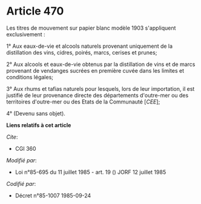 # Article 470

Les titres de mouvement sur papier blanc modèle 1903 s'appliquent exclusivement :

1° Aux eaux-de-vie et alcools naturels provenant uniquement de la distillation des vins, cidres, poirés, marcs, cerises et
prunes;

2° Aux alcools et eaux-de-vie obtenus par la distillation de vins et de marcs provenant de vendanges sucrées en première
cuvée dans les limites et conditions légales;

3° Aux rhums et tafias naturels pour lesquels, lors de leur importation, il est justifié de leur provenance directe des
départements d'outre-mer ou des territoires d'outre-mer ou des Etats de la Communauté [*CEE*];

4° (Devenu sans objet).

**Liens relatifs à cet article**

_Cite_:

  - CGI 360

_Modifié par_:

  - Loi n°85-695 du 11 juillet 1985 - art. 19 () JORF 12 juillet 1985

_Codifié par_:

  - Décret n°85-1007 1985-09-24
